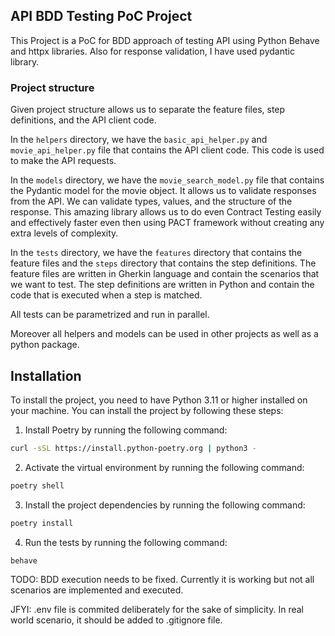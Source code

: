## API BDD Testing PoC Project
This Project is a PoC for BDD approach of testing API using Python Behave and httpx libraries.
Also for response validation, I have used pydantic library.

### Project structure
Given project structure allows us to separate the feature files, step definitions, and the API client code.

In the `helpers` directory, we have the `basic_api_helper.py` and `movie_api_helper.py` file that contains the API client code. This code is used to make the API requests.

In the `models` directory, we have the `movie_search_model.py` file that contains the Pydantic model for the movie object. It allows us to validate responses from the API. We can validate types, values, and the structure of the response. This amazing library allows us to do even Contract Testing easily and effectively faster even then using PACT framework without creating any extra levels of complexity. 

In the `tests` directory, we have the `features` directory that contains the feature files and the `steps` directory that contains the step definitions. The feature files are written in Gherkin language and contain the scenarios that we want to test. The step definitions are written in Python and contain the code that is executed when a step is matched.

All tests can be parametrized and run in parallel.

Moreover all helpers and models can be used in other projects as well as a python package.

## Installation
To install the project, you need to have Python 3.11 or higher installed on your machine. You can install the project by following these steps:

1. Install Poetry by running the following command:
```bash
curl -sSL https://install.python-poetry.org | python3 -
```
2. Activate the virtual environment by running the following command:
```bash
poetry shell
```
3. Install the project dependencies by running the following command:
```bash
poetry install
```
4. Run the tests by running the following command:
```bash
behave
```

TODO: BDD execution needs to be fixed. Currently it is working but not all scenarios are implemented and executed.

JFYI: .env file is commited deliberately for the sake of simplicity. In real world scenario, it should be added to .gitignore file.
